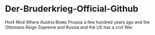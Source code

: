 # Der-Bruderkrieg-Official-Github
Hoi4 Mod Where Austria Beats Prussia a few hundred years ago and the Ottomans Reign Supreme and Russia and the US has a civil War.
 
